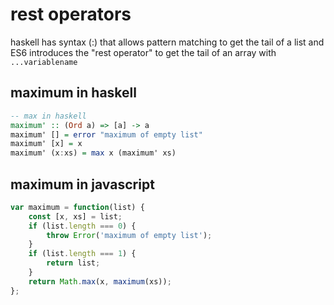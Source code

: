 # rest operators
haskell has syntax (:) that allows pattern matching to get
the tail of a list and ES6 introduces the "rest operator"
to get the tail of an array with `...variablename`

## maximum in haskell
```haskell
-- max in haskell
maximum' :: (Ord a) => [a] -> a
maximum' [] = error "maximum of empty list"
maximum' [x] = x
maximum' (x:xs) = max x (maximum' xs)
```
## maximum in javascript
```javascript
var maximum = function(list) {
    const [x, xs] = list;
    if (list.length === 0) {
        throw Error('maximum of empty list');
    }
    if (list.length === 1) {
        return list;
    }
    return Math.max(x, maximum(xs));
};

